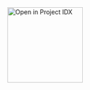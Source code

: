 <a href="https://idx.google.com/new?template=https://github.com/JulienMartel/idx-langchainjs-template">
  <img
    alt="Open in Project IDX"
    src="https://www.gstatic.com/monospace/230815/openinprojectidx.png"
    width="170"
  />
</a>
